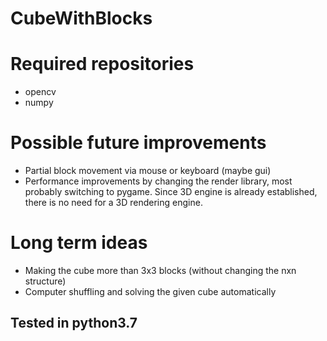 # CubeWithBlocks

# Required repositories

 - opencv
 - numpy

#

# Possible future improvements

 - Partial block movement via mouse or keyboard (maybe gui)
 - Performance improvements by changing the render library, most probably switching to pygame. Since 3D engine is already established, there is no need for a 3D rendering engine.

#

# Long term ideas

 - Making the cube more than 3x3 blocks (without changing the nxn structure)
 - Computer shuffling and solving the given cube automatically

## Tested in python3.7
